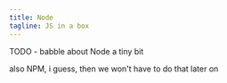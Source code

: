 ```yaml
---
title: Node
tagline: JS in a box
---
```


TODO - babble about Node a tiny bit

also NPM, i guess, then we won't have to do that later on
